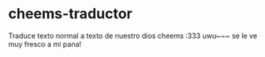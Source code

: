 # cheems-traductor
Traduce texto normal a texto de nuestro dios cheems :333 uwu~~~ se le ve muy fresco a mi pana!

